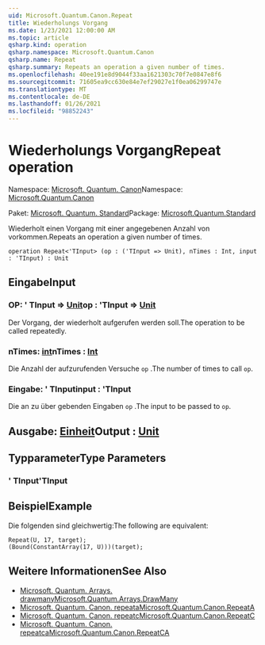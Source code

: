 ```yaml
---
uid: Microsoft.Quantum.Canon.Repeat
title: Wiederholungs Vorgang
ms.date: 1/23/2021 12:00:00 AM
ms.topic: article
qsharp.kind: operation
qsharp.namespace: Microsoft.Quantum.Canon
qsharp.name: Repeat
qsharp.summary: Repeats an operation a given number of times.
ms.openlocfilehash: 40ee191e8d9044f33aa1621303c70f7e0847e8f6
ms.sourcegitcommit: 71605ea9cc630e84e7ef29027e1f0ea06299747e
ms.translationtype: MT
ms.contentlocale: de-DE
ms.lasthandoff: 01/26/2021
ms.locfileid: "98852243"
---
```

# <a name="repeat-operation"></a><span data-ttu-id="7d8cf-102">Wiederholungs Vorgang</span><span class="sxs-lookup"><span data-stu-id="7d8cf-102">Repeat operation</span></span>

<span data-ttu-id="7d8cf-103">Namespace: [Microsoft. Quantum. Canon](xref:Microsoft.Quantum.Canon)</span><span class="sxs-lookup"><span data-stu-id="7d8cf-103">Namespace: [Microsoft.Quantum.Canon](xref:Microsoft.Quantum.Canon)</span></span>

<span data-ttu-id="7d8cf-104">Paket: [Microsoft. Quantum. Standard](https://nuget.org/packages/Microsoft.Quantum.Standard)</span><span class="sxs-lookup"><span data-stu-id="7d8cf-104">Package: [Microsoft.Quantum.Standard](https://nuget.org/packages/Microsoft.Quantum.Standard)</span></span>


<span data-ttu-id="7d8cf-105">Wiederholt einen Vorgang mit einer angegebenen Anzahl von vorkommen.</span><span class="sxs-lookup"><span data-stu-id="7d8cf-105">Repeats an operation a given number of times.</span></span>

```qsharp
operation Repeat<'TInput> (op : ('TInput => Unit), nTimes : Int, input : 'TInput) : Unit
```


## <a name="input"></a><span data-ttu-id="7d8cf-106">Eingabe</span><span class="sxs-lookup"><span data-stu-id="7d8cf-106">Input</span></span>

### <a name="op--tinput--unit"></a><span data-ttu-id="7d8cf-107">OP: ' TInput => [Unit](xref:microsoft.quantum.lang-ref.unit)</span><span class="sxs-lookup"><span data-stu-id="7d8cf-107">op : 'TInput => [Unit](xref:microsoft.quantum.lang-ref.unit)</span></span> 

<span data-ttu-id="7d8cf-108">Der Vorgang, der wiederholt aufgerufen werden soll.</span><span class="sxs-lookup"><span data-stu-id="7d8cf-108">The operation to be called repeatedly.</span></span>


### <a name="ntimes--int"></a><span data-ttu-id="7d8cf-109">nTimes: [int](xref:microsoft.quantum.lang-ref.int)</span><span class="sxs-lookup"><span data-stu-id="7d8cf-109">nTimes : [Int](xref:microsoft.quantum.lang-ref.int)</span></span>

<span data-ttu-id="7d8cf-110">Die Anzahl der aufzurufenden Versuche `op` .</span><span class="sxs-lookup"><span data-stu-id="7d8cf-110">The number of times to call `op`.</span></span>


### <a name="input--tinput"></a><span data-ttu-id="7d8cf-111">Eingabe: ' TInput</span><span class="sxs-lookup"><span data-stu-id="7d8cf-111">input : 'TInput</span></span>

<span data-ttu-id="7d8cf-112">Die an zu über gebenden Eingaben `op` .</span><span class="sxs-lookup"><span data-stu-id="7d8cf-112">The input to be passed to `op`.</span></span>



## <a name="output--unit"></a><span data-ttu-id="7d8cf-113">Ausgabe: [Einheit](xref:microsoft.quantum.lang-ref.unit)</span><span class="sxs-lookup"><span data-stu-id="7d8cf-113">Output : [Unit](xref:microsoft.quantum.lang-ref.unit)</span></span>



## <a name="type-parameters"></a><span data-ttu-id="7d8cf-114">Typparameter</span><span class="sxs-lookup"><span data-stu-id="7d8cf-114">Type Parameters</span></span>

### <a name="tinput"></a><span data-ttu-id="7d8cf-115">' TInput</span><span class="sxs-lookup"><span data-stu-id="7d8cf-115">'TInput</span></span>



## <a name="example"></a><span data-ttu-id="7d8cf-116">Beispiel</span><span class="sxs-lookup"><span data-stu-id="7d8cf-116">Example</span></span>

<span data-ttu-id="7d8cf-117">Die folgenden sind gleichwertig:</span><span class="sxs-lookup"><span data-stu-id="7d8cf-117">The following are equivalent:</span></span>

```qsharp
Repeat(U, 17, target);
(Bound(ConstantArray(17, U)))(target);
```

## <a name="see-also"></a><span data-ttu-id="7d8cf-118">Weitere Informationen</span><span class="sxs-lookup"><span data-stu-id="7d8cf-118">See Also</span></span>

- [<span data-ttu-id="7d8cf-119">Microsoft. Quantum. Arrays. drawmany</span><span class="sxs-lookup"><span data-stu-id="7d8cf-119">Microsoft.Quantum.Arrays.DrawMany</span></span>](xref:Microsoft.Quantum.Arrays.DrawMany)
- [<span data-ttu-id="7d8cf-120">Microsoft. Quantum. Canon. repeata</span><span class="sxs-lookup"><span data-stu-id="7d8cf-120">Microsoft.Quantum.Canon.RepeatA</span></span>](xref:Microsoft.Quantum.Canon.RepeatA)
- [<span data-ttu-id="7d8cf-121">Microsoft. Quantum. Canon. repeatc</span><span class="sxs-lookup"><span data-stu-id="7d8cf-121">Microsoft.Quantum.Canon.RepeatC</span></span>](xref:Microsoft.Quantum.Canon.RepeatC)
- [<span data-ttu-id="7d8cf-122">Microsoft. Quantum. Canon. repeatca</span><span class="sxs-lookup"><span data-stu-id="7d8cf-122">Microsoft.Quantum.Canon.RepeatCA</span></span>](xref:Microsoft.Quantum.Canon.RepeatCA)